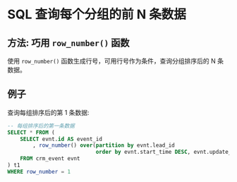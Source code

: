 # SQL 查询每个分组的前 N 条数据

## 方法: 巧用 `row_number()` 函数

使用 `row_number()` 函数生成行号，可用行号作为条件，查询分组排序后的 N 条数据。

## 例子

查询每组排序后的第 1 条数据:

```sql
-- 每组排序后的第一条数据
SELECT * FROM (
    SELECT evnt.id AS event_id
        , row_number() over(partition by evnt.lead_id
                            order by evnt.start_time DESC, evnt.update_time DESC)
    FROM crm_event evnt
) t1
WHERE row_number = 1
```
